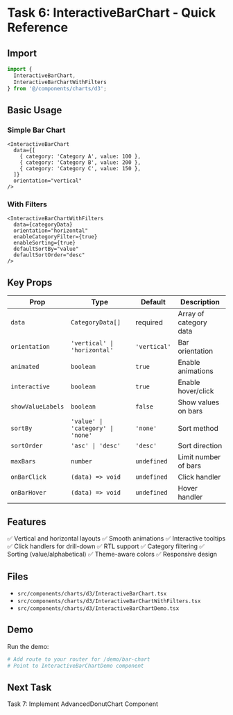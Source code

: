 # Task 6: InteractiveBarChart - Quick Reference

## Import

```typescript
import { 
  InteractiveBarChart, 
  InteractiveBarChartWithFilters 
} from '@/components/charts/d3';
```

## Basic Usage

### Simple Bar Chart
```tsx
<InteractiveBarChart
  data={[
    { category: 'Category A', value: 100 },
    { category: 'Category B', value: 200 },
    { category: 'Category C', value: 150 },
  ]}
  orientation="vertical"
/>
```

### With Filters
```tsx
<InteractiveBarChartWithFilters
  data={categoryData}
  orientation="horizontal"
  enableCategoryFilter={true}
  enableSorting={true}
  defaultSortBy="value"
  defaultSortOrder="desc"
/>
```

## Key Props

| Prop | Type | Default | Description |
|------|------|---------|-------------|
| `data` | `CategoryData[]` | required | Array of category data |
| `orientation` | `'vertical' \| 'horizontal'` | `'vertical'` | Bar orientation |
| `animated` | `boolean` | `true` | Enable animations |
| `interactive` | `boolean` | `true` | Enable hover/click |
| `showValueLabels` | `boolean` | `false` | Show values on bars |
| `sortBy` | `'value' \| 'category' \| 'none'` | `'none'` | Sort method |
| `sortOrder` | `'asc' \| 'desc'` | `'desc'` | Sort direction |
| `maxBars` | `number` | `undefined` | Limit number of bars |
| `onBarClick` | `(data) => void` | `undefined` | Click handler |
| `onBarHover` | `(data) => void` | `undefined` | Hover handler |

## Features

✅ Vertical and horizontal layouts
✅ Smooth animations
✅ Interactive tooltips
✅ Click handlers for drill-down
✅ RTL support
✅ Category filtering
✅ Sorting (value/alphabetical)
✅ Theme-aware colors
✅ Responsive design

## Files

- `src/components/charts/d3/InteractiveBarChart.tsx`
- `src/components/charts/d3/InteractiveBarChartWithFilters.tsx`
- `src/components/charts/d3/InteractiveBarChartDemo.tsx`

## Demo

Run the demo:
```bash
# Add route to your router for /demo/bar-chart
# Point to InteractiveBarChartDemo component
```

## Next Task

Task 7: Implement AdvancedDonutChart Component
